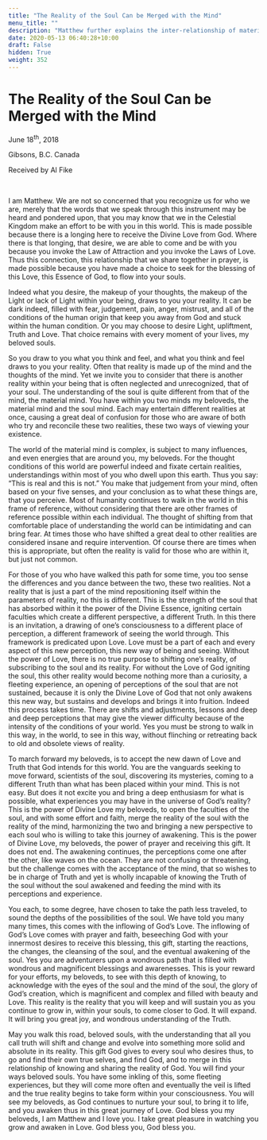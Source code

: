 ```yaml
---
title: "The Reality of the Soul Can be Merged with the Mind"
menu_title: ""
description: "Matthew further explains the inter-relationship of material mind and soul mind."
date: 2020-05-13 06:40:28+10:00
draft: False
hidden: True
weight: 352
---
```

# The Reality of the Soul Can be Merged with the Mind

June 18<sup>th</sup>, 2018

Gibsons, B.C. Canada

Received by Al Fike

 

I am Matthew. We are not so concerned that you recognize us for who we are, merely that the words that we speak through this instrument may be heard and pondered upon, that you may know that we in the Celestial Kingdom make an effort to be with you in this world. This is made possible because there is a longing here to receive the Divine Love from God. Where there is that longing, that desire, we are able to come and be with you because you invoke the Law of Attraction and you invoke the Laws of Love. Thus this connection, this relationship that we share together in prayer, is made possible because you have made a choice to seek for the blessing of this Love, this Essence of God, to flow into your souls. 

Indeed what you desire, the makeup of your thoughts, the makeup of the Light or lack of Light within your being, draws to you your reality. It can be dark indeed, filled with fear, judgement, pain, anger, mistrust, and all of the conditions of the human origin that keep you away from God and stuck within the human condition. Or you may choose to desire Light, upliftment, Truth and Love. That choice remains with every moment of your lives, my beloved souls. 

So you draw to you what you think and feel, and what you think and feel draws to you your reality. Often that reality is made up of the mind and the thoughts of the mind. Yet we invite you to consider that there is another reality within your being that is often neglected and unrecognized, that of your soul. The understanding of the soul is quite different from that of the mind, the material mind. You have within you two minds my beloveds, the material mind and the soul mind. Each may entertain different realities at once, causing a great deal of confusion for those who are aware of both who try and  reconcile these two realities, these two ways of viewing your existence. 

The world of the material mind is complex, is subject to many influences, and even energies that are around you, my beloveds. For the thought conditions of this world are powerful indeed and fixate certain realities, understandings within most of you who dwell upon this earth. Thus you say: “This is real and this is not.” You make that judgement from your mind, often based on your five senses, and your conclusion as to what these things are, that you perceive. Most of humanity continues to walk in the world in this frame of reference, without considering that there are other frames of reference possible within each individual. The thought of shifting from that comfortable place of understanding the world can be intimidating and can bring fear. At times those who have shifted a great deal to other realities are considered insane and require intervention. Of course there are times when this is appropriate, but often the reality is valid for those who are within it, but just not common. 

For those of you who have walked this path for some time, you too sense the differences and you dance between the two, these two realities. Not a reality that is just a part of the mind repositioning itself within the parameters of reality, no this is different. This is the strength of the soul that has absorbed within it the power of the Divine Essence, igniting certain faculties which create a different perspective, a different Truth. In this there is an invitation, a drawing of one’s consciousness to a different place of perception, a different framework of seeing the world through. This framework is predicated upon Love. Love must be a part of each and every aspect of this new perception, this new way of being and seeing. Without the power of Love, there is no true purpose to shifting one’s reality, of subscribing to the soul and its reality. For without the Love of God igniting the soul, this other reality would become nothing more than a curiosity, a fleeting experience, an opening of perceptions of the soul that are not sustained, because it is only the Divine Love of God that not only awakens this new way, but sustains and develops and brings it into fruition. Indeed this process takes time. There are shifts and adjustments, lessons and deep and deep perceptions that may give the viewer difficulty because of the intensity of the conditions of your world. Yes you must be strong to walk in this way, in the world, to see in this way, without flinching or retreating back to old and obsolete views of reality. 

To march forward my beloveds, is to accept the new dawn of Love and Truth that God intends for this world. You are the vanguards seeking to move forward, scientists of the soul, discovering its mysteries, coming to a different Truth than what has been placed within your mind. This is not easy. But does it not excite you and bring a deep enthusiasm for what is possible, what experiences you may have in the universe of God’s reality? This is the power of Divine Love my beloveds, to open the faculties of the soul, and with some effort and faith, merge the reality of the soul with the reality of the mind, harmonizing the two and bringing a new perspective to each soul who is willing to take this journey of awakening. This is the power of Divine Love, my beloveds, the power of prayer and receiving this gift. It does not end. The awakening continues, the perceptions come one after the other, like waves on the ocean. They are not confusing or threatening, but the challenge comes with the acceptance of the mind, that so wishes to be in charge of Truth and yet is wholly incapable of knowing the Truth of the soul without the soul awakened and feeding the mind with its perceptions and experience. 

You each, to some degree, have chosen to take the path less traveled, to sound the depths of the possibilities of the soul. We have told you many many times, this comes with the inflowing of God’s Love. The inflowing of God’s Love comes with prayer and faith, beseeching God with your innermost desires to receive this blessing, this gift, starting the reactions, the changes, the cleansing of the soul, and the eventual awakening of the soul. Yes you are adventurers upon a wondrous path that is filled with wondrous and magnificent blessings and awarenesses. This is your reward for your efforts, my beloveds, to see with this depth of knowing, to acknowledge with the eyes of the soul and the mind of the soul, the glory of God’s creation, which is magnificent and complex and filled with beauty and Love. This reality is the reality that you will keep and will sustain you as you continue to grow in, within your souls, to come closer to God. It will expand. It will bring you great joy, and wondrous understanding of the Truth. 

May you walk this road, beloved souls, with the understanding that all you call truth will shift and change and evolve into something more solid and absolute in its reality. This gift God gives to every soul who desires thus, to go and find their own true selves, and find God, and to merge in this relationship of knowing and sharing the reality of God. You will find your ways beloved souls. You have some inkling of this, some fleeting experiences, but they will come more often and eventually the veil is lifted and the true reality begins to take form within your consciousness. You will see my beloveds, as God continues to nurture your soul, to bring it to life, and you awaken thus in this great journey of Love. God bless you my beloveds, I am Matthew and I love you. I take great pleasure in watching you grow and awaken in Love. God bless you, God bless you.

